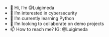 - 👋 Hi, I’m @Luigimeda
- 👀 I’m interested in cybersecurity
- 🌱 I’m currently learning Python
- 💞️ I’m looking to collaborate on demo projects
- 📫 How to reach me? IG: @Luigimeda
<!---
Luigimeda/Luigimeda is a ✨ special ✨ repository because its `README.md` (this file) appears on your GitHub profile.
You can click the Preview link to take a look at your changes.
--->
